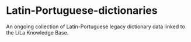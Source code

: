 # Latin-Portuguese-dictionaries
An ongoing collection of Latin-Portuguese legacy dictionary data linked to the LiLa Knowledge Base.

